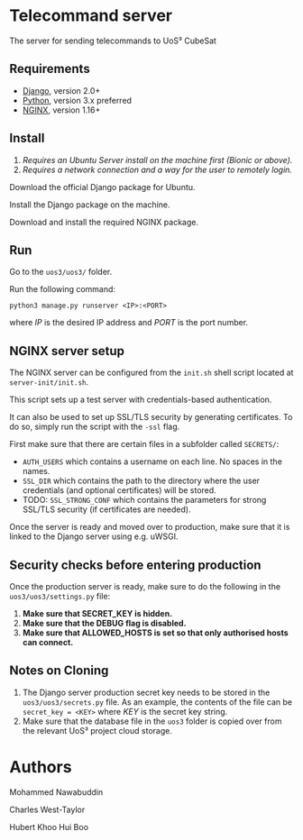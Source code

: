 # Telecommand server
The server for sending telecommands to UoS³ CubeSat

## Requirements
+ [Django](https://www.djangoproject.com/), version 2.0+
+ [Python](https://www.python.org/), version 3.x preferred
+ [NGINX](https://nginx.org), version 1.16+

## Install
1. _Requires an Ubuntu Server install on the machine first (Bionic or above)._
2. _Requires a network connection and a way for the user to remotely login._

Download the official Django package for Ubuntu.

Install the Django package on the machine.

Download and install the required NGINX package.

## Run
Go to the `uos3/uos3/` folder.

Run the following command:

`python3 manage.py runserver <IP>:<PORT>`

where _IP_ is the desired IP address and _PORT_ is the port number.

## NGINX server setup
The NGINX server can be configured from the `init.sh` shell script located at `server-init/init.sh`.

This script sets up a test server with credentials-based authentication.

It can also be used to set up SSL/TLS security by generating certificates. To do so, simply run the script with the `-ssl` flag.

First make sure that there are certain files in a subfolder called `SECRETS/`:

+ `AUTH_USERS` which contains a username on each line. No spaces in the names.
+ `SSL_DIR` which contains the path to the directory where the user credentials (and optional certificates) will be stored.
+ TODO: `SSL_STRONG_CONF` which contains the parameters for strong SSL/TLS security (if certificates are needed).

Once the server is ready and moved over to production, make sure that it is linked to the Django server using e.g. uWSGI.

## Security checks before entering production
Once the production server is ready, make sure to do the following in the `uos3/uos3/settings.py` file:
1. **Make sure that SECRET_KEY is hidden.**
2. **Make sure that the DEBUG flag is disabled.**
3. **Make sure that ALLOWED_HOSTS is set so that only authorised hosts can connect.**

## Notes on Cloning
1. The Django server production secret key needs to be stored in the `uos3/uos3/secrets.py` file. As an example, the contents of the file can be `secret_key = <KEY>` where _KEY_ is the secret key string.
2. Make sure that the database file in the `uos3` folder is copied over from the relevant UoS³ project cloud storage.

# Authors

Mohammed Nawabuddin

Charles West-Taylor

Hubert Khoo Hui Boo
